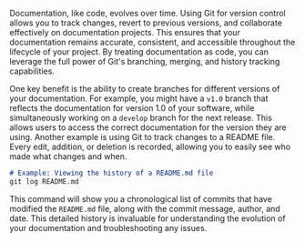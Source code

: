Documentation, like code, evolves over time. Using Git for version control allows you to track changes, revert to previous versions, and collaborate effectively on documentation projects. This ensures that your documentation remains accurate, consistent, and accessible throughout the lifecycle of your project. By treating documentation as code, you can leverage the full power of Git's branching, merging, and history tracking capabilities.

One key benefit is the ability to create branches for different versions of your documentation. For example, you might have a `v1.0` branch that reflects the documentation for version 1.0 of your software, while simultaneously working on a `develop` branch for the next release. This allows users to access the correct documentation for the version they are using. Another example is using Git to track changes to a README file. Every edit, addition, or deletion is recorded, allowing you to easily see who made what changes and when.

```markdown
# Example: Viewing the history of a README.md file
git log README.md
```

This command will show you a chronological list of commits that have modified the `README.md` file, along with the commit message, author, and date. This detailed history is invaluable for understanding the evolution of your documentation and troubleshooting any issues.